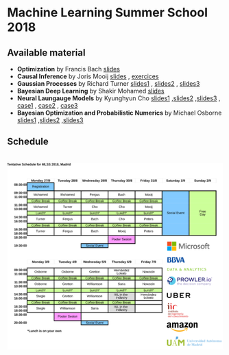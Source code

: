 # Machine Learning Summer School 2018

## Available material

- **Optimization** by Francis Bach [slides](slides/francis_bach_optimization/bach.pdf)
- **Causal Inference** by Joris Mooij
[slides](slides/joris_mooij_causal_inference/mooij.pdf)
, [exercices](slides/joris_mooij_causal_inference/mooij_ex.pdf)
- **Gaussian Processes** by Richard Turner [slides1](slides/richard_turner_gaussian_processes/turner1.pdf)
, [slides2](slides/richard_turner_gaussian_processes/turner2.pdf)
, [slides3](slides/richard_turner_gaussian_processes/turner3.pdf)
- **Bayesian Deep Learning** by Shakir Mohamed [slides](slides/shakir_mohamed_bayesian_deep_learning/mohamed.pdf)
- **Neural Laungauge Models** by Kyunghyun Cho
 [slides1](slides/kyunghyun_cho_neural_language_models/cho1.pptx)
,[slides2](slides/kyunghyun_cho_neural_language_models/cho2.pptx)
,[slides3](slides/kyunghyun_cho_neural_language_models/cho3.pptx)
,  [case1](slides/kyunghyun_cho_neural_language_models/cho_case1.pptx)
,  [case2](slides/kyunghyun_cho_neural_language_models/cho_case2.pptx)
,  [case3](slides/kyunghyun_cho_neural_language_models/cho_case3.pptx)
- **Bayesian Optimization and Probabilistic Numerics** by Michael Osborne [slides1](slides/michael_osborne_bayesian_optimization_and_prob_numerics/osborne1.pdf)
,[slides2](slides/michael_osborne_bayesian_optimization_and_prob_numerics/osborne2.pdf)
,[slides3](slides/michael_osborne_bayesian_optimization_and_prob_numerics/osborne3.pdf)


## Schedule

<p align="center">
  <img alt="schedule" src="figures/schedule_MLSS_2018_logos.svg" vspace="20" widht="80%"/>
</p>

